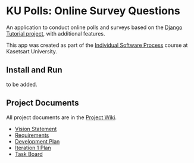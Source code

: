 # KU Polls: Online Survey Questions 

An application to conduct online polls and surveys based
on the [Django Tutorial project](https://www.djangoproject.com/), with
additional features.

This app was created as part of the [Individual Software Process](
https://cpske.github.io/ISP) course at Kasetsart University.

## Install and Run

to be added.

## Project Documents

All project documents are in the [Project Wiki](github.com/KunKid-cmd/wiki/Home).

- [Vision Statement](https://github.com/KunKid-cmd/ku-polls/wiki/Vision-Statement)
- [Requirements](https://github.com/KunKid-cmd/ku-polls/wiki/Requirements)
- [Development Plan](https://github.com/KunKid-cmd/ku-polls/wiki/Development-Plan)
- [Iteration 1 Plan](https://github.com/KunKid-cmd/ku-polls/wiki/Iteration-1-Plan)
- [Task Board](https://github.com/users/KunKid-cmd/projects/1)
